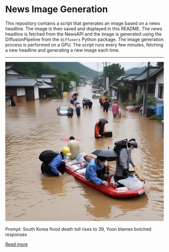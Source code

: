 # News Image Generation
This repository contains a script that generates an image based on a news headline. The image is then saved and displayed in this README.
The news headline is fetched from the NewsAPI and the image is generated using the DiffusionPipeline from the `diffusers` Python package. The image generation process is performed on a GPU.
The script runs every few minutes, fetching a new headline and generating a new image each time.

---

![Generated Image](image.png)

Prompt: South Korea flood death toll rises to 39, Yoon blames botched responses

[Read more](https://www.reuters.com/world/asia-pacific/south-korea-flood-death-toll-rises-39-yoon-orders-all-out-effort-2023-07-17/)